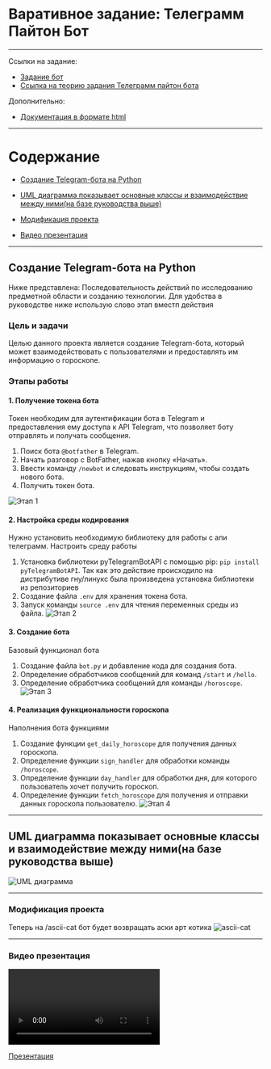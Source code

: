 # Варативное задание: Телеграмм Пайтон Бот

-----

Ссылки на задание:
* [Задание бот](https://github.com/codecrafters-io/build-your-own-x?tab=readme-ov-file#build-your-own-bot)
* [Ссылка на теорию задания Телеграмм пайтон бота](https://www.freecodecamp.org/news/how-to-create-a-telegram-bot-using-python/)

Дополнительно: 
* [Документация в формате html](../BotTelegramPython/документация.html)

-----

# Содержание
* [Создание Telegram-бота на Python](https://github.com/weblabsgithb-crypto/practick2025lol/tree/BotTelegramPython/BotTelegramPython#%D1%81%D0%BE%D0%B7%D0%B4%D0%B0%D0%BD%D0%B8%D0%B5-telegram-%D0%B1%D0%BE%D1%82%D0%B0-%D0%BD%D0%B0-python)

* [UML диаграмма показывает основные классы и взаимодействие между ними(на базе руководства выше)](https://github.com/weblabsgithb-crypto/practick2025lol/tree/BotTelegramPython/BotTelegramPython#uml-%D0%B4%D0%B8%D0%B0%D0%B3%D1%80%D0%B0%D0%BC%D0%BC%D0%B0-%D0%BF%D0%BE%D0%BA%D0%B0%D0%B7%D1%8B%D0%B2%D0%B0%D0%B5%D1%82-%D0%BE%D1%81%D0%BD%D0%BE%D0%B2%D0%BD%D1%8B%D0%B5-%D0%BA%D0%BB%D0%B0%D1%81%D1%81%D1%8B-%D0%B8-%D0%B2%D0%B7%D0%B0%D0%B8%D0%BC%D0%BE%D0%B4%D0%B5%D0%B9%D1%81%D1%82%D0%B2%D0%B8%D0%B5-%D0%BC%D0%B5%D0%B6%D0%B4%D1%83-%D0%BD%D0%B8%D0%BC%D0%B8%D0%BD%D0%B0-%D0%B1%D0%B0%D0%B7%D0%B5-%D1%80%D1%83%D0%BA%D0%BE%D0%B2%D0%BE%D0%B4%D1%81%D1%82%D0%B2%D0%B0-%D0%B2%D1%8B%D1%88%D0%B5)

* [Модификация проекта](https://github.com/weblabsgithb-crypto/practick2025lol/tree/BotTelegramPython/BotTelegramPython#%D0%BC%D0%BE%D0%B4%D0%B8%D1%84%D0%B8%D0%BA%D0%B0%D1%86%D0%B8%D1%8F-%D0%BF%D1%80%D0%BE%D0%B5%D0%BA%D1%82%D0%B0)

* [Видео презентация](https://github.com/weblabsgithb-crypto/practick2025lol/tree/BotTelegramPython/BotTelegramPython#%D0%B2%D0%B8%D0%B4%D0%B5%D0%BE-%D0%BF%D1%80%D0%B5%D0%B7%D0%B5%D0%BD%D1%82%D0%B0%D1%86%D0%B8%D1%8F)

-----

## Создание Telegram-бота на Python

Ниже представлена: Последовательность действий по исследованию предметной области и созданию технологии. Для удобства в руководстве ниже использую слово этап вместп действия

### Цель и задачи

Целью данного проекта является создание Telegram-бота, который может взаимодействовать с пользователями и предоставлять им информацию о гороскопе.

### Этапы работы

#### 1. Получение токена бота
Токен необходим для аутентификации бота в Telegram и предоставления ему доступа к API Telegram, что позволяет боту отправлять и получать сообщения.
1. Поиск бота `@botfather` в Telegram.
2. Начать разговор с BotFather, нажав кнопку «Начать».
3. Ввести команду `/newbot` и следовать инструкциям, чтобы создать нового бота.
4. Получить токен бота.

![Этап 1](../BotTelegramPython/media/token.png)

#### 2. Настройка среды кодирования
Нужно установить необходимую библиотеку для работы с апи телеграмм. Настроить среду работы
1. Установка библиотеки pyTelegramBotAPI с помощью pip: `pip install pyTelegramBotAPI`. Так как это действие происходило на дистрибутиве гну/линукс была произведена установка библиотеки из репозиториев
2. Создание файла `.env` для хранения токена бота.
3. Запуск команды `source .env` для чтения переменных среды из файла.
![Этап 2](../BotTelegramPython/media/library.png)


#### 3. Создание бота
Базовый функционал бота
1. Создание файла `bot.py` и добавление кода для создания бота.
2. Определение обработчиков сообщений для команд `/start` и `/hello`.
3. Определение обработчика сообщений для команды `/horoscope`.
![Этап 3](../BotTelegramPython/media/code.png)

#### 4. Реализация функциональности гороскопа
Наполнения бота функциями
1. Создание функции `get_daily_horoscope` для получения данных гороскопа.
2. Определение функции `sign_handler` для обработки команды `/horoscope`.
3. Определение функции `day_handler` для обработки дня, для которого пользователь хочет получить гороскоп.
4. Определение функции `fetch_horoscope` для получения и отправки данных гороскопа пользователю.
![Этап 4](../BotTelegramPython/media/func_goroscope.png)

-----

## UML диаграмма показывает основные классы и взаимодействие между ними(на базе руководства выше)
![UML диаграмма](../BotTelegramPython/media/bot.png)


-----

### Модификация проекта
Теперь на /ascii-cat бот будет возвращать аски арт котика
![ascii-cat](../BotTelegramPython/media/cat.png)

------

### Видео презентация
![Видео презентация](../BotTelegramPython/media/video.mp4)

[Презентация](../BotTelegramPython/media/presentation.odp)
